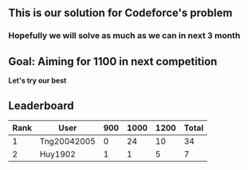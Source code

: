 ## This is our solution for Codeforce's problem

### Hopefully we will solve as much as we can in next 3 month

## Goal: Aiming for 1100 in next competition

**Let's try our best**

## Leaderboard
<!-- LEADERBOARD:START -->
| Rank | User | 900 | 1000 | 1200 | Total |
|------|------|------|------|------|-------|
| 1 | Tng20042005 | 0 | 24 | 10 | 34 |
| 2 | Huy1902 | 1 | 1 | 5 | 7 |
<!-- LEADERBOARD:END -->
